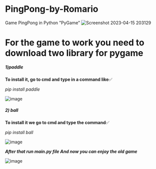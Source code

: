 # PingPong-by-Romario
Game PingPong in Python "PyGame"
![Screenshot 2023-04-15 203129](https://user-images.githubusercontent.com/85926208/232230706-331e2385-0cee-4179-992b-dba567cd57ac.png)


# For the game to work you need to download two library for pygame 
##### 1)paddle
**To install it, go to cmd and type in a command like**:white_check_mark:

*pip install paddle*

![image](https://user-images.githubusercontent.com/85926208/232229275-17282bf7-88e7-4436-9fde-163192dfd5d3.png)

##### 2) ball
**To install it we go to cmd and type the command**:white_check_mark:

*pip install ball*

![image](https://user-images.githubusercontent.com/85926208/232229316-4c803be8-110b-4527-865d-6e3ea189a28e.png)


___After that run main.py file 
And now you can enjoy the old game___

![image](https://user-images.githubusercontent.com/85926208/232229427-d2a9eaf9-7a91-41c9-ba0b-f03932cc1dac.png)




